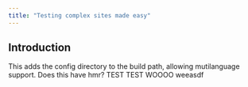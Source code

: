 ```yaml
---
title: "Testing complex sites made easy"
---
```


## Introduction

This adds the config directory to the build path, allowing mutilanguage support. Does this have hmr? TEST TEST WOOOO weeasdf
